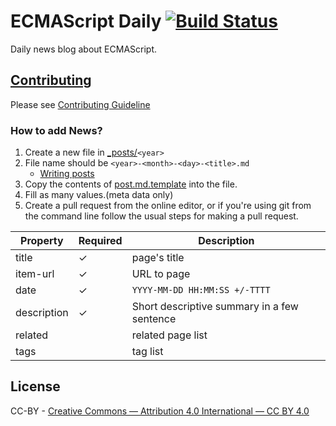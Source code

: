 # ECMAScript Daily [![Build Status](https://travis-ci.org/ecmascript-daily/ecmascript-daily.github.com.svg?branch=master)](https://travis-ci.org/ecmascript-daily/ecmascript-daily.github.com)

Daily news blog about ECMAScript.

## [Contributing](./CONTRIBUTING.md)

Please see [Contributing Guideline](./CONTRIBUTING.md)

### How to add News?

1. Create a new file in [_posts/](https://github.com/ecmascript-daily/ecmascript-daily.github.com/tree/master/_posts)`<year>`
2. File name should be `<year>-<month>-<day>-<title>.md`
    - [Writing posts](https://jekyllrb.com/docs/posts/ "Writing posts")
3. Copy the contents of [post.md.template](template/post.md.template) into the file.
4. Fill as many values.(meta data only)
5. Create a pull request from the online editor, or if you're using git from the command line follow the usual steps for making a pull request.

| Property | Required | Description |
|----------|----------|-------------|
| title | ✓ | page's title |
| item-url | ✓ | URL to page |
| date | ✓ | `YYYY-MM-DD HH:MM:SS +/-TTTT` |
| description | ✓ | Short descriptive summary in a few sentence |
| related |  | related page list |
| tags |  | tag list |


## License

CC-BY - [Creative Commons — Attribution 4.0 International — CC BY 4.0](https://creativecommons.org/licenses/by/4.0/ "Creative Commons — Attribution 4.0 International — CC BY 4.0")